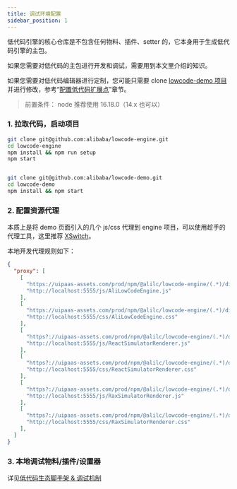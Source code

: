 ```yaml
---
title: 调试环境配置
sidebar_position: 1
---
```

低代码引擎的核心仓库是不包含任何物料、插件、setter 的，它本身用于生成低代码引擎的主包。

如果您需要对低代码的主包进行开发和调试，需要用到本文里介绍的知识。

如果您需要对低代码编辑器进行定制，您可能只需要 clone [lowcode-demo 项目](https://github.com/alibaba/lowcode-demo)并进行修改，参考“[配置低代码扩展点](/site/docs/guide/expand/editor/summary)”章节。

> 前置条件：
> node 推荐使用 16.18.0（14.x 也可以）

### 1. 拉取代码，启动项目
```bash
git clone git@github.com:alibaba/lowcode-engine.git
cd lowcode-engine
npm install && npm run setup
npm start


git clone git@github.com:alibaba/lowcode-demo.git
cd lowcode-demo
npm install && npm start
```

### 2. 配置资源代理
本质上是将 demo 页面引入的几个 js/css 代理到 engine 项目，可以使用趁手的代理工具，这里推荐 [XSwitch](https://chrome.google.com/webstore/detail/xswitch/idkjhjggpffolpidfkikidcokdkdaogg?hl=en-US)。

本地开发代理规则如下：
```json
{
  "proxy": [
    [
      "https://uipaas-assets.com/prod/npm/@alilc/lowcode-engine/(.*)/dist/js/engine-core.js",
      "http://localhost:5555/js/AliLowCodeEngine.js"
    ],
    [
      "https://uipaas-assets.com/prod/npm/@alilc/lowcode-engine/(.*)/dist/css/engine-core.css",
      "http://localhost:5555/css/AliLowCodeEngine.css"
    ],
    [
      "https?://uipaas-assets.com/prod/npm/@alilc/lowcode-engine/(.*)/dist/js/react-simulator-renderer.js",
      "http://localhost:5555/js/ReactSimulatorRenderer.js"
    ],
    [
      "https?://uipaas-assets.com/prod/npm/@alilc/lowcode-engine/(.*)/dist/css/react-simulator-renderer.css",
      "http://localhost:5555/css/ReactSimulatorRenderer.css"
    ],
    [
      "https?://uipaas-assets.com/prod/npm/@alilc/lowcode-engine/(.*)/dist/js/rax-simulator-renderer.js",
      "http://localhost:5555/js/RaxSimulatorRenderer.js"
    ],
    [
      "https?://uipaas-assets.com/prod/npm/@alilc/lowcode-engine/(.*)/dist/css/rax-simulator-renderer.css",
      "http://localhost:5555/css/RaxSimulatorRenderer.css"
    ],
  ]
}
```

### 3. 本地调试物料/插件/设置器

详见[低代码生态脚手架 & 调试机制](/site/docs/guide/expand/editor/cli)
